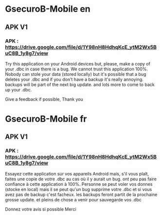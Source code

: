 # GsecuroB-Mobile en
## APK V1
### APK : https://drive.google.com/file/d/1Y98nH8HdhqKcE_ytM2Wx5BuC8B_1y8g7/view

Try this application on your Android devices but, please, make a copy of your .dbc in case there is a bug. We cannot trust this application 100%.
Nobody can stole your data (stored locally) but it's possible that a bug deletes your .dbc and if you don't have a backup it's really annoying.
backups will be part of the next big update.
and lots more to come to back up your .dbc.

Give a feedback if possible, Thank you


# GsecuroB-Mobile fr
## APK V1
### APK : https://drive.google.com/file/d/1Y98nH8HdhqKcE_ytM2Wx5BuC8B_1y8g7/view

Essayez cette application sur vos appareils Android mais, s'il vous plaît, faites une copie de votre .dbc au cas où il y aurait un bug. ont peu pas faire confiance à cette application à 100%.
Personne se peut voler vos donnes (stocke en local) mais il se peut qu'un bug supprime votre .dbc et si vous avez pas de backup c'est facheux.
les backups feront partit de la prochaine grosse update.
et pleins de chose a venir pour sauvegarde vos .dbc

Donnez votre avis si possible Merci
